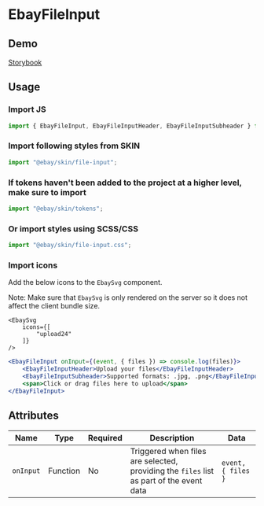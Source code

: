 # EbayFileInput

## Demo

[Storybook](https://opensource.ebay.com/ebayui-core-react/main/?path=/docs/form-input-ebay-file-input--docs)

## Usage

### Import JS

```jsx harmony
import { EbayFileInput, EbayFileInputHeader, EbayFileInputSubheader } from "@ebay/ui-core-react/ebay-file-input";
```

### Import following styles from SKIN

```jsx harmony
import "@ebay/skin/file-input";
```

### If tokens haven't been added to the project at a higher level, make sure to import

```jsx harmony
import "@ebay/skin/tokens";
```

### Or import styles using SCSS/CSS

```jsx harmony
import "@ebay/skin/file-input.css";
```

### Import icons

Add the below icons to the `EbaySvg` component.

Note: Make sure that `EbaySvg` is only rendered on the server so it does not affect the client bundle size.

```tsx
<EbaySvg
    icons={[
        "upload24"
    ]}
/>
```

```jsx harmony
<EbayFileInput onInput={(event, { files }) => console.log(files)}>
    <EbayFileInputHeader>Upload your files</EbayFileInputHeader>
    <EbayFileInputSubheader>Supported formats: .jpg, .png</EbayFileInputSubheader>
    <span>Click or drag files here to upload</span>
</EbayFileInput>
```

## Attributes

| Name     | Type     | Required | Description                                                                                   | Data                  |
| -------- | -------- | -------- | --------------------------------------------------------------------------------------------- | --------------------- |
| `onInput`| Function | No       | Triggered when files are selected, providing the `files` list as part of the event data       | `event, { files }`    |
